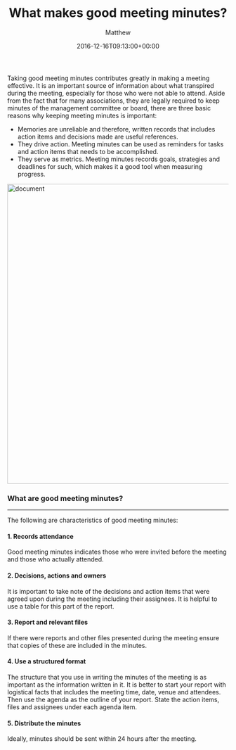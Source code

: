 ﻿---
id: 6881
title: What makes good meeting minutes?
date: 2016-12-16T09:13:00+00:00
author: Matthew
layout: post
guid: http://processpa.com/?p=6881
permalink: /ExecutiveMatters/what-makes-good-meeting-minutes/
---
Taking good meeting minutes contributes greatly in making a meeting effective. It is an important source of information about what transpired during the meeting, especially for those who were not able to attend. Aside from the fact that for many associations, they are legally required to keep minutes of the management committee or board, there are three basic reasons why keeping meeting minutes is important: 

  * Memories are unreliable and therefore, written records that includes action items and decisions made are useful references.
  * They drive action. Meeting minutes can be used as reminders for tasks and action items that needs to be accomplished.
  * They serve as metrics. Meeting minutes records goals, strategies and deadlines for such, which makes it a good tool when measuring progress.

[<img title="document" style="border-top: 0px; border-right: 0px; background-image: none; border-bottom: 0px; padding-top: 0px; padding-left: 0px; border-left: 0px; display: inline; padding-right: 0px" border="0" alt="document" src="http://processpa.com/wp-content/uploads/2016/12/document_thumb.jpg" width="1024" height="682" />](http://processpa.com/wp-content/uploads/2016/12/document.jpg)

### What are good meeting minutes?

**** 

The following are characteristics of good meeting minutes: 

#### 1. Records attendance

Good meeting minutes indicates those who were invited before the meeting and those who actually attended. 

#### 2. Decisions, actions and owners

It is important to take note of the decisions and action items that were agreed upon during the meeting including their assignees. It is helpful to use a table for this part of the report. 

#### 3. Report and relevant files

If there were reports and other files presented during the meeting ensure that copies of these are included in the minutes. 

#### 4. Use a structured format

The structure that you use in writing the minutes of the meeting is as important as the information written in it. It is better to start your report with logistical facts that includes the meeting time, date, venue and attendees. Then use the agenda as the outline of your report. State the action items, files and assignees under each agenda item. 

#### 5. Distribute the minutes 

Ideally, minutes should be sent within 24 hours after the meeting.